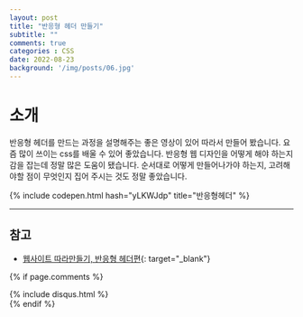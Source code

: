 ```yaml
---
layout: post
title: "반응형 헤더 만들기"
subtitle: ""
comments: true
categories : CSS
date: 2022-08-23
background: '/img/posts/06.jpg'
---
```


# 소개
반응형 헤더를 만드는 과정을 설명해주는 좋은 영상이 있어 따라서 만들어 봤습니다.
요즘 많이 쓰이는 css를 배울 수 있어 좋았습니다.
반응형 웹 디자인을 어떻게 해야 하는지 감을 잡는데 정말 많은 도움이 됐습니다.
순서대로 어떻게 만들어나가야 하는지, 고려해야할 점이 무엇인지 집어 주시는 것도 정말 좋았습니다.

{% include codepen.html hash="yLKWJdp" title="반응형헤더" %}


---
## 참고
- [웹사이트 따라만들기, 반응형 헤더편](https://www.youtube.com/watch?v=X91jsJyZofw){: target="_blank"}


{% if page.comments %}
<div id="post-disqus" class="container">
{% include disqus.html %}
</div>
{% endif %}
